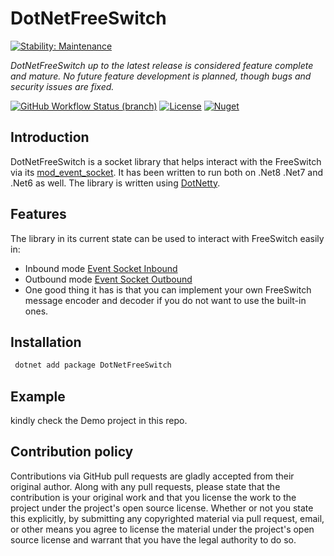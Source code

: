 # DotNetFreeSwitch

[![Stability: Maintenance](https://masterminds.github.io/stability/maintenance.svg)](https://masterminds.github.io/stability/maintenance.html)

_DotNetFreeSwitch up to the latest release is considered feature complete and mature. 
No future feature development is planned, though bugs and security issues are fixed._

[![GitHub Workflow Status (branch)](https://img.shields.io/github/actions/workflow/status/Tochemey/DotNetFreeSwitch/ci.yml?branch=main&style=flat-square)](https://github.com/Tochemey/ModFreeSwitch/actions/workflows/ci.yml)
[![License](https://img.shields.io/badge/License-Apache%202.0-blue.svg?style=flat-square)](https://opensource.org/licenses/Apache-2.0)
[![Nuget](https://img.shields.io/nuget/v/DotNetFreeSwitch?style=flat-square)](https://www.nuget.org/packages/DotNetFreeSwitch/)

## Introduction

DotNetFreeSwitch is a socket library that helps interact with the FreeSwitch via its [mod_event_socket](https://freeswitch.org/confluence/display/FREESWITCH/mod_event_socket).
It has been written to run both on .Net8 .Net7 and .Net6 as well. The library is written using [DotNetty](https://github.com/Azure/DotNetty).

## Features

The library in its current state can be used to interact with FreeSwitch easily in:

* Inbound mode [Event Socket Inbound](https://freeswitch.org/confluence/display/FREESWITCH/mod_event_socket#mod_event_socket-Inbound)
* Outbound mode [Event Socket Outbound](https://wiki.freeswitch.org/wiki/Event_Socket_Outbound)
* One good thing it has is that you can implement your own FreeSwitch message encoder and decoder if you do not want to use the built-in ones.

## Installation

```bash
 dotnet add package DotNetFreeSwitch
```

## Example

kindly check the Demo project in this repo.

## Contribution policy

Contributions via GitHub pull requests are gladly accepted from their original author. Along with
any pull requests, please state that the contribution is your original work and that you license
the work to the project under the project's open source license. Whether or not you state this
explicitly, by submitting any copyrighted material via pull request, email, or other means you
agree to license the material under the project's open source license and warrant that you have the
legal authority to do so.
